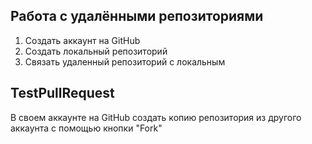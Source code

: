 ## Работа с удалёнными репозиториями
1. Создать аккаунт на GitHub
2. Создать локальный репозиторий
3. Связать удаленный репозиторий с локальным

## TestPullRequest
В своем аккаунте на GitHub создать копию репозитория из другого аккаунта с помощью кнопки "Fork"
